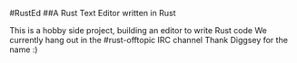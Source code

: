 #RustEd
##A Rust Text Editor written in Rust

This is a hobby side project, building an editor to write Rust code
We currently hang out in the #rust-offtopic IRC channel
Thank Diggsey for the name :)